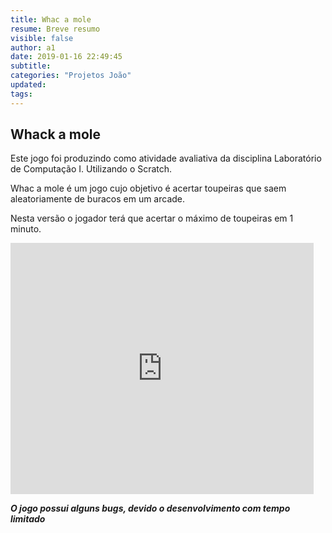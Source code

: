```yaml
---
title: Whac a mole
resume: Breve resumo
visible: false
author: a1
date: 2019-01-16 22:49:45
subtitle:
categories: "Projetos João"
updated:
tags:
---
```


## Whack a mole

Este jogo foi produzindo como atividade avaliativa da disciplina Laboratório de Computação I. Utilizando o Scratch.

Whac a mole é um jogo cujo objetivo é acertar toupeiras que saem aleatoriamente de buracos em um arcade.

Nesta versão o jogador terá que acertar o máximo de toupeiras em 1 minuto.

<iframe src="https://scratch.mit.edu/projects/217779273/embed" allowtransparency="true" width="485" height="402" frameborder="0" scrolling="no" allowfullscreen></iframe>

 ***O jogo possui alguns bugs, devido o desenvolvimento com tempo limitado***
